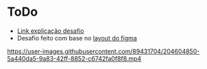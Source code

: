 # ToDo
- [Link explicação desafio](https://efficient-sloth-d85.notion.site/Desafio-01-Praticando-os-conceitos-do-ReactJS-91fd63dd1a5b4a2796152de293ec1074#216494e51e124dababb1a011c31986de)
- Desafio feito com base no [layout do figma](https://www.figma.com/file/0n0zDN7zbzhRbaEO74Xesx/ToDo-List/duplicate)

https://user-images.githubusercontent.com/89431704/204604850-5a440da5-9a83-42ff-8852-c6742fa0f8f8.mp4

